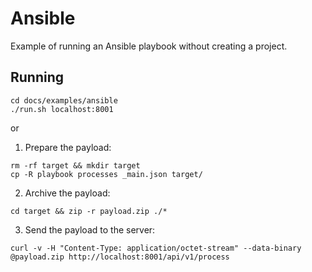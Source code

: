 # Ansible

Example of running an Ansible playbook without creating a project.

## Running

```
cd docs/examples/ansible
./run.sh localhost:8001
```

or

1. Prepare the payload:

```
rm -rf target && mkdir target
cp -R playbook processes _main.json target/
```

2. Archive the payload:

```
cd target && zip -r payload.zip ./*
```

3. Send the payload to the server:

```
curl -v -H "Content-Type: application/octet-stream" --data-binary @payload.zip http://localhost:8001/api/v1/process
```